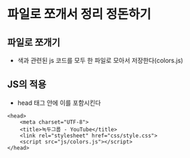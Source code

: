 # 파일로 쪼개서 정리 정돈하기

## 파일로 쪼개기
- 색과 관련된 js 코드를 모두 한 파일로 모아서 저장한다(colors.js)

## JS의 적용
- head 태그 안에 이를 포함시킨다

```
<head>
    <meta charset="UTF-8">
    <title>녹두그룹 - YouTube</title>
    <link rel="stylesheet" href="css/style.css">
    <script src="js/colors.js"></script>
</head>
```